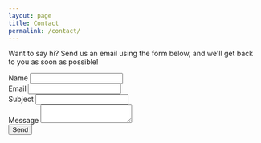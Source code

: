 ```yaml
---
layout: page
title: Contact
permalink: /contact/
---
```

Want to say hi? Send us an email using the form below, and we'll get back to you as soon as possible!

<div class="container">
  <form action="https://formspree.io/info@thinkux.ca" method="POST">
    <div class="form-group row">
      <label for="name">Name</label>
      <input type="text" class="form-control" name="name" required>
    </div>
    <div class="form-group row">
      <label for="_replyto">Email</label>
      <input type="email" class="form-control" name="_replyto" required>
    </div>
    <div class="form-group row">
      <label for="_subject">Subject</label>
      <input type="text" class="form-control" name="_subject" required>
    </div>
    <div class="form-group">
      <label for="_message">Message</label>
      <textarea name="_message" class="form-control"></textarea>
     </div>
    <div class="form-group">
      <input type="submit" class="btn btn-lg" value="Send">
    </div>
  </form>
</div>
